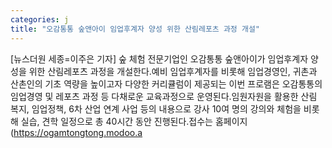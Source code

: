 ```yaml
---
categories: j
title: "오감통통 숲앤아이 임업후계자 양성 위한 산림레포츠 과정 개설"
---
```

[뉴스더원 세종=이주은 기자] 숲 체험 전문기업인 오감통통 숲앤아이가 임업후계자 양성을 위한 산림레포츠 과정을 개설한다.예비 임업후계자를 비롯해 임업경영인, 귀촌과 산촌인의 기초 역량을 높이고자 다양한 커리큘럼이 제공되는 이번 프로램은 오감통통의 임업경영 및 레포츠 과정 등 다채로운 교육과정으로 운영된다.임원자원을 활용한 산림 복지, 임업정책, 6차 산업 연계 사업 등의 내용으로 강사 10여 명의 강의와 체험을 비롯해 실습, 견학 일정으로 총 40시간 동안 진행된다.접수는 홈페이지(https://ogamtongtong.modoo.a